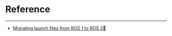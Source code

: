 




# Reference
---
* [Migrating launch files from ROS 1 to ROS 2](https://docs.ros.org/en/foxy/How-To-Guides/Launch-files-migration-guide.html)